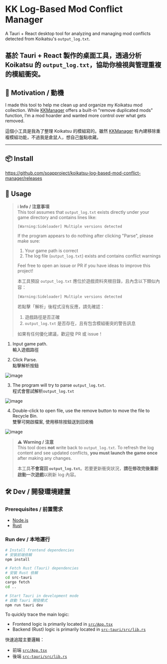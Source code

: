 # KK Log-Based Mod Conflict Manager

A Tauri + React desktop tool for analyzing and managing mod conflicts detected from Koikatsu's `output_log.txt`.

## 基於 Tauri + React 製作的桌面工具，透過分析 Koikatsu 的 `output_log.txt`，協助你檢視與管理重複的模組衝突。

## 🧠 Motivation / 動機

I made this tool to help me clean up and organize my Koikatsu mod collection. While [KKManager](https://github.com/IllusionMods/KKManager) offers a built-in "remove duplicated mods" function, I’m a mod hoarder and wanted more control over what gets removed.

這個小工具是我為了整理 Koikatsu 的模組寫的。雖然 [KKManager](https://github.com/IllusionMods/KKManager) 有內建移除重複模組功能，不過我是倉鼠人，想自己盤點收藏。

---

## 📦 Install

https://github.com/soapproject/koikatsu-log-based-mod-conflict-manager/releases

## 🧪 Usage

> ℹ️ **Info / 注意事項**  
> This tool assumes that `output_log.txt` exists directly under your game directory and contains lines like:  
>  
> ```
> [Warning:Sideloader] Multiple versions detected
> ```  
>  
> If the program appears to do nothing after clicking "Parse", please make sure:  
> 1. Your game path is correct  
> 2. The log file (`output_log.txt`) exists and contains conflict warnings  
>  
> Feel free to open an issue or PR if you have ideas to improve this project!  
>  
> 本工具預設 `output_log.txt` 應位於遊戲資料夾根目錄，且內含以下類似內容：  
>  
> ```
> [Warning:Sideloader] Multiple versions detected
> ```  
>  
> 若點擊「解析」後程式沒有反應，請先確認：  
> 1. 遊戲路徑是否正確  
> 2. `output_log.txt` 是否存在，且有包含模組衝突的警告訊息  
>  
> 如果有任何優化建議，歡迎發 PR 或 issue！

1. Input game path.  
輸入遊戲路徑  

2. Click Parse.  
點擊解析按鈕  

![image](https://github.com/user-attachments/assets/554d9a5a-8fe4-4691-aa43-88166de96137)  

3. The program will try to parse `output_log.txt`.  
程式會嘗試解析`output_log.txt`  

![image](https://github.com/user-attachments/assets/6566805c-1a6c-43b4-9838-7c3fe29ad8c1)

4. Double-click to open file, use the remove button to move the file to Recycle Bin.  
雙擊可開啟檔案, 使用移除按鈕送到回收桶  

![image](https://github.com/user-attachments/assets/772cdbd6-284b-40ee-80d5-255de7e69e69)

> ⚠️ **Warning / 注意**  
> This tool does **not** write back to `output_log.txt`. To refresh the log content and see updated conflicts, **you must launch the game once** after making any changes.  
>  
> 本工具**不會寫回 `output_log.txt`**。若要更新衝突狀況，**請在修改完後重新啟動一次遊戲**以刷新 log 內容。

## 🛠️ Dev / 開發環境建置

### Prerequisites / 前置需求

- [Node.js](https://nodejs.org/)
- [Rust](https://www.rust-lang.org/tools/install)

### Run dev / 本地運行

```bash
# Install frontend dependencies
# 安裝前端依賴
npm install

# Fetch Rust (Tauri) dependencies
# 安裝 Rust 依賴
cd src-tauri
cargo fetch
cd ..

# Start Tauri in development mode
# 啟動 Tauri 開發模式
npm run tauri dev
```

To quickly trace the main logic:

- Frontend logic is primarily located in [`src/App.tsx`](./src/App.tsx)
- Backend (Rust) logic is primarily located in [`src-tauri/src/lib.rs`](./src-tauri/src/lib.rs)

快速追蹤主要邏輯：

- 前端 [`src/App.tsx`](./src/App.tsx)
- 後端 [`src-tauri/src/lib.rs`](./src-tauri/src/lib.rs)
